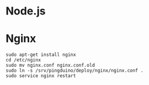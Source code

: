 # Node.js

# Nginx

    sudo apt-get install nginx
    cd /etc/nginx
    sudo mv nginx.conf nginx.conf.old
    sudo ln -s /srv/pingduino/deploy/nginx/nginx.conf .
    sudo service nginx restart
